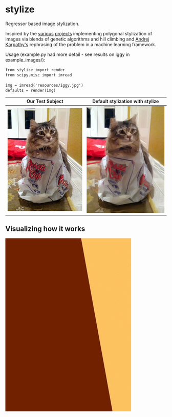 stylize
=======

Regressor based image stylization.

Inspired by the [various](http://alteredqualia.com/visualization/evolve/) [projects](http://rogeralsing.com/2008/12/07/genetic-programming-evolution-of-mona-lisa/) implementing polygonal stylization of images via blends of genetic algorithms and hill climbing and [Andrej Karpathy's](http://cs.stanford.edu/people/karpathy/convnetjs/demo/image_regression.html) rephrasing of the problem in a machine learning framework.

Usage (example.py had more detail - see results on iggy in example_images/): 
```
from stylize import render
from scipy.misc import imread

img = imread('resources/iggy.jpg')
defaults = render(img)
```

Our Test Subject  | Default stylization with stylize
------------- | -------------
![Iggy](/resources/iggy_small.jpg?raw=true "My cat Iggy looking confused")  | ![Iggy](/resources/defaults_small.png?raw=true "Default stylization with stylize")

## Visualizing how it works
![Iggy](/resources/iggy.gif?raw=true "Visualizing how it works")
